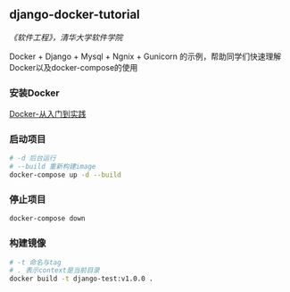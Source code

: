 ## django-docker-tutorial

*《软件工程》，清华大学软件学院*

Docker + Django + Mysql + Ngnix + Gunicorn 的示例，帮助同学们快速理解Docker以及docker-compose的使用

### 安装Docker

[Docker-从入门到实践](https://yeasy.gitbook.io/docker_practice/install)

### 启动项目

```bash
# -d 后台运行
# --build 重新构建image
docker-compose up -d --build
```

### 停止项目

```bash
docker-compose down
```

### 构建镜像

```bash
# -t 命名与tag
# . 表示context是当前目录
docker build -t django-test:v1.0.0 .
```

